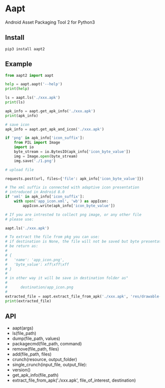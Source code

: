 # Aapt

Android Asset Packaging Tool 2 for Python3

## Install

`pip3 install aapt2`

## Example

```python
from aapt2 import aapt

help = aapt.aapt('--help')
print(help)

ls = aapt.ls('./xxx.apk')
print(ls)

apk_info = aapt.get_apk_info('./xxx.apk')
print(apk_info)

# save icon
apk_info = aapt.get_apk_and_icon('./xxx.apk')

if 'png' in apk_info['icon_suffix']:
    from PIL import Image
    import io
    byte_stream = io.BytesIO(apk_info['icon_byte_value'])
    img = Image.open(byte_stream)
    img.save('./1.png')

# upload file

requests.post(url, files={'file': apk_info['icon_byte_value']})

# The xml suffix is connected with adaptive icon presentation
# introduced in Android 8.0
if 'xml' in apk_info['icon_suffix']:
    with open('app_icon.xml', 'wb') as appIcon:
        appIcon.write(apk_info['icon_byte_value'])

# If you are intrested to collect png image, or any other file
# please use:

aapt.ls('./xxx.apk')

# To extract the file from pkg you can use:
# if destination is None, the file will not be saved but byte presentation will
# be return as:
#
# {
#   'name': 'app_icon.png',
#   'byte_value': xff\xff\xff
# }
#
# in other way it will be save in destination folder as"
#
#      destination/app_icon.png
#
extracted_file = aapt.extract_file_from_apk('./xxx.apk', 'res/drawable-hdpi-v4/app_icon.png', destination)
print(extracted_file)


```

## API

* aapt(args)
* ls(file_path)
* dump(file_path, values)
* packagecmd(file_path, command)
* remove(file_path, files)
* add(file_path, files)
* crunch(resource, output_folder)
* single_crunch(input_file, output_file):
* version()
* get_apk_info(file_path)
* extract_file_from_apk('./xxx.apk', file_of_interest, destination)
